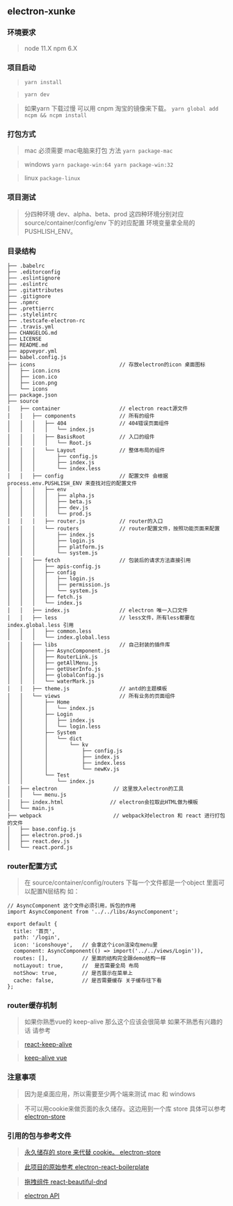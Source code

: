 ## electron-xunke

### 环境要求

> node 11.X npm 6.X 

### 项目启动

> `yarn install`

> `yarn dev`

> 如果yarn 下载过慢 可以用 cnpm 淘宝的镜像来下载。 `yarn global add ncpm && ncpm install`

### 打包方式

> mac 必须需要 mac电脑来打包 方法 `yarn package-mac`

> windows `yarn package-win:64 yarn package-win:32`

> linux `package-linux`

### 项目测试

> 分四种环境 dev、alpha、beta、prod 这四种环境分别对应 source/container/config/env 下的对应配置 环境变量拿全局的 PUSHLISH_ENV。

### 目录结构


```
├── .babelrc                                
├── .editorconfig
├── .eslintignore
├── .eslintrc
├── .gitattributes
├── .gitignore
├── .npmrc
├── .prettierrc
├── .stylelintrc
├── .testcafe-electron-rc
├── .travis.yml
├── CHANGELOG.md
├── LICENSE
├── README.md
├── appveyor.yml
├── babel.config.js
├── icons                           // 存放electron的icon 桌面图标
│   ├── icon.icns
│   ├── icon.ico
│   ├── icon.png
│   └── icons
├── package.json
├── source                         
│   ├── container                   // electron react源文件
│   │   ├── components              // 所有的组件
│   │   │   ├── 404                 // 404错误页面组件
│   │   │   │   └── index.js
│   │   │   ├── BasisRoot           // 入口的组件
│   │   │   │   └── Root.js
│   │   │   └── Layout              // 整体布局的组件
│   │   │       ├── config.js
│   │   │       ├── index.js
│   │   │       └── index.less
│   │   ├── config                  // 配置文件 会根据 process.env.PUSHLISH_ENV 来查找对应的配置文件
│   │   │   ├── env
│   │   │   │   ├── alpha.js
│   │   │   │   ├── beta.js
│   │   │   │   ├── dev.js
│   │   │   │   └── prod.js
│   │   │   ├── router.js           // router的入口
│   │   │   └── routers             // router配置文件，按照功能页面来配置
│   │   │       ├── index.js
│   │   │       ├── login.js
│   │   │       ├── platform.js
│   │   │       └── system.js
│   │   ├── fetch                   // 包装后的请求方法直接引用 
│   │   │   ├── apis-config.js
│   │   │   ├── config
│   │   │   │   ├── login.js
│   │   │   │   ├── permission.js
│   │   │   │   └── system.js
│   │   │   ├── fetch.js
│   │   │   └── index.js
│   │   ├── index.js                // electron 唯一入口文件
│   │   ├── less                    // less文件，所有less都要在 index.global.less 引用
│   │   │   ├── common.less
│   │   │   └── index.global.less
│   │   ├── libs                    // 自己封装的插件库
│   │   │   ├── AsyncComponent.js
│   │   │   ├── RouterLink.js
│   │   │   ├── getAllMenu.js
│   │   │   ├── getUserInfo.js
│   │   │   ├── globalConfig.js
│   │   │   └── waterMark.js
│   │   ├── theme.js                // antd的主题模板
│   │   └── views                   // 所有业务的页面组件
│   │       ├── Home
│   │       │   └── index.js
│   │       ├── Login
│   │       │   ├── index.js
│   │       │   └── login.less
│   │       ├── System
│   │       │   └── dict
│   │       │       └── kv
│   │       │           ├── config.js
│   │       │           ├── index.js
│   │       │           ├── index.less
│   │       │           └── newKv.js
│   │       └── Test
│   │           └── index.js
│   ├── electron                  // 这里放入electron的工具
│   │   └── menu.js
│   ├── index.html               // electron会拉取此HTML做为模板
│   └── main.js
├── webpack                       // webpack对electron 和 react 进行打包的文件
│   ├── base.config.js
│   ├── electron.prod.js
│   ├── react.dev.js
│   └── react.pord.js

```

### router配置方式

> 在 source/container/config/routers 下每一个文件都是一个object 里面可以配置N层结构 如：

```
// AsyncComponent 这个文件必须引用，拆包的作用
import AsyncComponent from '../../libs/AsyncComponent';

export default {
  title: '首页',
  path: '/login',
  icon: 'iconshouye',   // 会拿这个icon渲染在menu里 
  component: AsyncComponent(() => import('../../views/Login')),
  routes: [],           // 里面的结构完全跟demo结构一样
  notLayout: true,      //  是否需要全局 布局
  notShow: true,        // 是否展示在菜单上
  cache: false,         // 是否需要缓存 关于缓存往下看
};

```

### router缓存机制

> 如果你熟悉vue的 keep-alive 那么这个应该会很简单 如果不熟悉有兴趣的话 请参考

> [react-keep-alive](https://github.com/StructureBuilder/react-keep-alive/blob/master/README.zh-CN.md)

> [keep-alive  vue](https://vuejs.org/v2/guide/components-dynamic-async.html)

### 注意事项

> 因为是桌面应用，所以需要至少两个端来测试 mac 和 windows 

> 不可以用cookie来做页面的永久储存。这边用到一个库 store 具体可以参考 [electron-store](https://github.com/sindresorhus/electron-store)
 

### 引用的包与参考文件

> [永久储存的 store 来代替 cookie。 electron-store](https://github.com/sindresorhus/electron-store)

> [此项目的原始参考 electron-react-boilerplate](https://github.com/electron-react-boilerplate/electron-react-boilerplate)

> [拖拽组件 react-beautiful-dnd](https://github.com/atlassian/react-beautiful-dnd)

> [electron API](https://electronjs.org)

